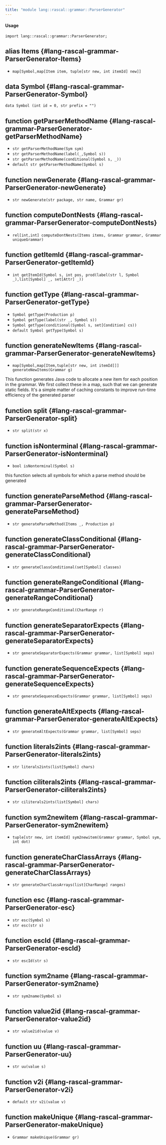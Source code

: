 ```yaml
---
title: "module lang::rascal::grammar::ParserGenerator"
---
```


#### Usage

`import lang::rascal::grammar::ParserGenerator;`

## alias Items {#lang-rascal-grammar-ParserGenerator-Items}

* `map[Symbol,map[Item item, tuple[str new, int itemId] new]]`

## data Symbol {#lang-rascal-grammar-ParserGenerator-Symbol}

```rascal
data Symbol (int id = 0, str prefix = "")
```

## function getParserMethodName {#lang-rascal-grammar-ParserGenerator-getParserMethodName}

* ``str getParserMethodName(Sym sym)``
* ``str getParserMethodName(label(_,Symbol s))``
* ``str getParserMethodName(conditional(Symbol s, _))``
* ``default str getParserMethodName(Symbol s)``

## function newGenerate {#lang-rascal-grammar-ParserGenerator-newGenerate}

* ``str newGenerate(str package, str name, Grammar gr)``

## function computeDontNests {#lang-rascal-grammar-ParserGenerator-computeDontNests}

* ``rel[int,int] computeDontNests(Items items, Grammar grammar, Grammar uniqueGrammar)``

## function getItemId {#lang-rascal-grammar-ParserGenerator-getItemId}

* ``int getItemId(Symbol s, int pos, prod(label(str l, Symbol _),list[Symbol] _, set[Attr] _))``

## function getType {#lang-rascal-grammar-ParserGenerator-getType}

* ``Symbol getType(Production p)``
* ``Symbol getType(label(str _, Symbol s))``
* ``Symbol getType(conditional(Symbol s, set[Condition] cs))``
* ``default Symbol getType(Symbol s)``

## function generateNewItems {#lang-rascal-grammar-ParserGenerator-generateNewItems}

* ``map[Symbol,map[Item,tuple[str new, int itemId]]] generateNewItems(Grammar g)``

This function generates Java code to allocate a new item for each position in the grammar.
We first collect these in a map, such that we can generate static fields. It's a simple matter of caching
constants to improve run-time efficiency of the generated parser

## function split {#lang-rascal-grammar-ParserGenerator-split}

* ``str split(str x)``

## function isNonterminal {#lang-rascal-grammar-ParserGenerator-isNonterminal}

* ``bool isNonterminal(Symbol s)``

this function selects all symbols for which a parse method should be generated

## function generateParseMethod {#lang-rascal-grammar-ParserGenerator-generateParseMethod}

* ``str generateParseMethod(Items _, Production p)``

## function generateClassConditional {#lang-rascal-grammar-ParserGenerator-generateClassConditional}

* ``str generateClassConditional(set[Symbol] classes)``

## function generateRangeConditional {#lang-rascal-grammar-ParserGenerator-generateRangeConditional}

* ``str generateRangeConditional(CharRange r)``

## function generateSeparatorExpects {#lang-rascal-grammar-ParserGenerator-generateSeparatorExpects}

* ``str generateSeparatorExpects(Grammar grammar, list[Symbol] seps)``

## function generateSequenceExpects {#lang-rascal-grammar-ParserGenerator-generateSequenceExpects}

* ``str generateSequenceExpects(Grammar grammar, list[Symbol] seps)``

## function generateAltExpects {#lang-rascal-grammar-ParserGenerator-generateAltExpects}

* ``str generateAltExpects(Grammar grammar, list[Symbol] seps)``

## function literals2ints {#lang-rascal-grammar-ParserGenerator-literals2ints}

* ``str literals2ints(list[Symbol] chars)``

## function ciliterals2ints {#lang-rascal-grammar-ParserGenerator-ciliterals2ints}

* ``str ciliterals2ints(list[Symbol] chars)``

## function sym2newitem {#lang-rascal-grammar-ParserGenerator-sym2newitem}

* ``tuple[str new, int itemId] sym2newitem(Grammar grammar, Symbol sym, int dot)``

## function generateCharClassArrays {#lang-rascal-grammar-ParserGenerator-generateCharClassArrays}

* ``str generateCharClassArrays(list[CharRange] ranges)``

## function esc {#lang-rascal-grammar-ParserGenerator-esc}

* ``str esc(Symbol s)``
* ``str esc(str s)``

## function escId {#lang-rascal-grammar-ParserGenerator-escId}

* ``str escId(str s)``

## function sym2name {#lang-rascal-grammar-ParserGenerator-sym2name}

* ``str sym2name(Symbol s)``

## function value2id {#lang-rascal-grammar-ParserGenerator-value2id}

* ``str value2id(value v)``

## function uu {#lang-rascal-grammar-ParserGenerator-uu}

* ``str uu(value s)``

## function v2i {#lang-rascal-grammar-ParserGenerator-v2i}

* ``default str v2i(value v)``

## function makeUnique {#lang-rascal-grammar-ParserGenerator-makeUnique}

* ``Grammar makeUnique(Grammar gr)``

